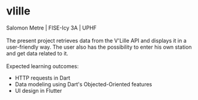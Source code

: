 # vlille
Salomon Metre | FISE-Icy 3A | UPHF
<br> <br> The present project retrieves data from the V'Lille API and displays it in a user-friendly way. The user also has the possibility to enter his own station and get data related to it. 
<br> <br> Expected learning outcomes:
<ul>
<li> HTTP requests in Dart </li>
<li> Data modeling using Dart's Objected-Oriented features </li>
<li> UI design in Flutter </i>
</ul>
